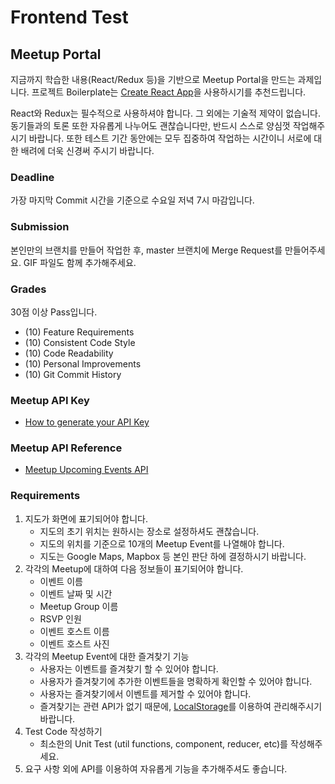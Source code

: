 # Frontend Test

## Meetup Portal

지금까지 학습한 내용(React/Redux 등)을 기반으로 Meetup Portal을 만드는 과제입니다. 프로젝트 Boilerplate는 [Create React App](https://create-react-app.dev)을 사용하시기를 추천드립니다.

React와 Redux는 필수적으로 사용하셔야 합니다. 그 외에는 기술적 제약이 없습니다. 동기들과의 토론 또한 자유롭게 나누어도 괜찮습니다만, 반드시 스스로 양심껏 작업해주시기 바랍니다. 또한 테스트 기간 동안에는 모두 집중하여 작업하는 시간이니 서로에 대한 배려에 더욱 신경써 주시기 바랍니다.

### Deadline

가장 마지막 Commit 시간을 기준으로 수요일 저녁 7시 마감입니다.

### Submission

본인만의 브랜치를 만들어 작업한 후, master 브랜치에 Merge Request를 만들어주세요. GIF 파일도 함께 추가해주세요.

### Grades

30점 이상 Pass입니다.

- (10) Feature Requirements
- (10) Consistent Code Style
- (10) Code Readability
- (10) Personal Improvements
- (10) Git Commit History

### Meetup API Key

- [How to generate your API Key](https://secure.meetup.com/meetup_api/key/)

### Meetup API Reference

- [Meetup Upcoming Events API](https://www.meetup.com/meetup_api/docs/find/upcoming_events/)

### Requirements

1. 지도가 화면에 표기되어야 합니다.
    - 지도의 초기 위치는 원하시는 장소로 설정하셔도 괜찮습니다.
    - 지도의 위치를 기준으로 10개의 Meetup Event를 나열해야 합니다.
    - 지도는 Google Maps, Mapbox 등 본인 판단 하에 결정하시기 바랍니다.
2. 각각의 Meetup에 대하여 다음 정보들이 표기되어야 합니다.
    - 이벤트 이름
    - 이벤트 날짜 및 시간
    - Meetup Group 이름
    - RSVP 인원
    - 이벤트 호스트 이름
    - 이벤트 호스트 사진
3. 각각의 Meetup Event에 대한 즐겨찾기 기능
    - 사용자는 이벤트를 즐겨찾기 할 수 있어야 합니다.
    - 사용자가 즐겨찾기에 추가한 이벤트들을 명확하게 확인할 수 있어야 합니다.
    - 사용자는 즐겨찾기에서 이벤트를 제거할 수 있어야 합니다.
    - 즐겨찾기는 관련 API가 없기 때문에, [LocalStorage](https://developer.mozilla.org/ko/docs/Web/API/Window/localStorage)를 이용하여 관리해주시기 바랍니다.
4. Test Code 작성하기
    - 최소한의 Unit Test (util functions, component, reducer, etc)를 작성해주세요.
5. 요구 사항 외에 API를 이용하여 자유롭게 기능을 추가해주셔도 좋습니다.
